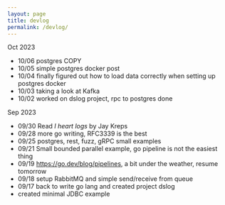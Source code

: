 ```yaml
---
layout: page
title: devlog
permalink: /devlog/
---
```


Oct 2023
- 10/06 postgres COPY 
- 10/05 simple postgres docker post
- 10/04 finally figured out how to load data correctly when setting up postgres docker 
- 10/03 taking a look at Kafka
- 10/02 worked on dslog project, rpc to postgres done

Sep 2023
- 09/30 Read *I heart logs* by Jay Kreps 
- 09/28 more go writing, RFC3339 is the best 
- 09/25 postgres, rest, fuzz, gRPC small examples
- 09/21 Small bounded parallel example, go pipeline is not the easiest thing 
- 09/19 https://go.dev/blog/pipelines, a bit under the weather, resume tomorrow
- 09/18 setup RabbitMQ and simple send/receive from queue
- 09/17 back to write go lang and created project dslog 
- created minimal JDBC example

